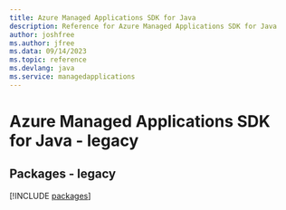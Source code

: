 ```yaml
---
title: Azure Managed Applications SDK for Java
description: Reference for Azure Managed Applications SDK for Java
author: joshfree
ms.author: jfree
ms.data: 09/14/2023
ms.topic: reference
ms.devlang: java
ms.service: managedapplications
---
```

# Azure Managed Applications SDK for Java - legacy
## Packages - legacy
[!INCLUDE [packages](managed-applications-index.md)]